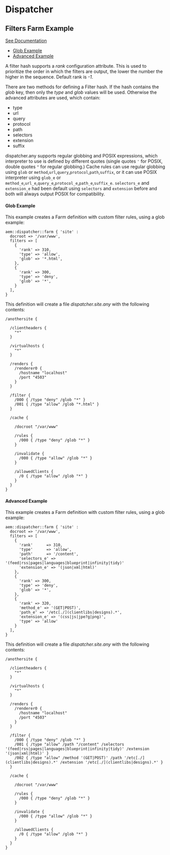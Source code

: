 # Dispatcher

## Filters Farm Example

[See Documentation](https://docs.adobe.com/docs/en/dispatcher/disp-config.html#Configuring%20Access%20to%20Content%20-%20/filter)

* [Glob Example](#glob-example)
* [Advanced Example](#advanced-example)

A filter hash supports a *rank* configuration attribute. This is used to prioritize the order in which the filters are output, the lower the number the higher in the sequence. Default rank is *-1*.

There are two methods for defining a Filter hash. If the hash contains the _glob_ key, then only the _type_ and _glob_ values will be used. Otherwise the advanced attributes are used, which contain:

  * type
  * url
  * query
  * protocol
  * path
  * selectors
  * extension
  * suffix

dispatcher.any supports regular globbing and POSIX expressions, which interpreter to use is defined by different quotes (single quotes `'` for POSIX, double quotes `"` for regular globbing.)  Cache rules can use regular globbing using `glob` or `method`,`url`,`query`,`protocol`,`path`,`suffix`, or it can use POSIX interpreter using `glob_e` or `method_e`,`url_e`,`query_e`,`protocol_e`,`path_e`,`suffix_e`. `selectors_e` and `extension_e` had been default using `selectors` and `extension` before and both will always output POSIX for compatibility.

#### Glob Example

This example creates a Farm definition with custom filter rules, using a glob example:

~~~ puppet
aem::dispatcher::farm { 'site' :
  docroot => '/var/www',
  filters => [
    { 
      'rank' => 310, 
      'type' => 'allow',
      'glob' => '*.html',
    },
    {
      'rank' => 300,
      'type' => 'deny',
      'glob' => '*',
    }
  ],
}
~~~

This definition will create a file *dispatcher.site.any* with the following contents:

~~~
/anothersite {

  /clientheaders {
    "*"
  }

  /virtualhosts {
    "*"
  }

  /renders {
    /renderer0 { 
      /hostname "localhost"
      /port "4503"
    }
  }

  /filter {
    /000 { /type "deny" /glob "*" }
    /001 { /type "allow" /glob "*.html" }
  }

  /cache {

    /docroot "/var/www"

    /rules {
      /000 { /type "deny" /glob "*" }
    }

    /invalidate {
      /000 { /type "allow" /glob "*" }
    }

    /allowedClients {
      /0 { /type "allow" /glob "*" }
    }
  }
}
~~~

#### Advanced Example

This example creates a Farm definition with custom filter rules, using a glob example:

~~~ puppet
aem::dispatcher::farm { 'site' :
  docroot => '/var/www',
  filters => [
    {
      'rank'      => 310,
      'type'      => 'allow',
      'path'      => '/content',
      'selectors_e' => '(feed|rss|pages|languages|blueprint|infinity|tidy)'
      'extension_e' => '(json|xml|html)'
    },
    {
      'rank' => 300,
      'type' => 'deny',
      'glob' => '*',
    },
    {
      'rank' => 320,
      'method_e' => '(GET|POST)',
      'path_e' => '/etc[./](clientlibs|designs).*',
      'extension_e' => '(css|js|jpe?g|png)',
      'type' => 'allow'
    }
  ],
}
~~~

This definition will create a file *dispatcher.site.any* with the following contents:

~~~
/anothersite {

  /clientheaders {
    "*"
  }

  /virtualhosts {
    "*"
  }

  /renders {
    /renderer0 {
      /hostname "localhost"
      /port "4503"
    }
  }

  /filter {
    /000 { /type "deny" /glob "*" }
    /001 { /type "allow" /path "/content" /selectors '(feed|rss|pages|languages|blueprint|infinity|tidy)' /extension '(json|xml|html)' }
    /002 { /type "allow" /method '(GET|POST)' /path '/etc[./](clientlibs|designs).*' /extension '/etc[./](clientlibs|designs).*' }
  }

  /cache {

    /docroot "/var/www"

    /rules {
      /000 { /type "deny" /glob "*" }
    }

    /invalidate {
      /000 { /type "allow" /glob "*" }
    }

    /allowedClients {
      /0 { /type "allow" /glob "*" }
    }
  }
}
~~~
